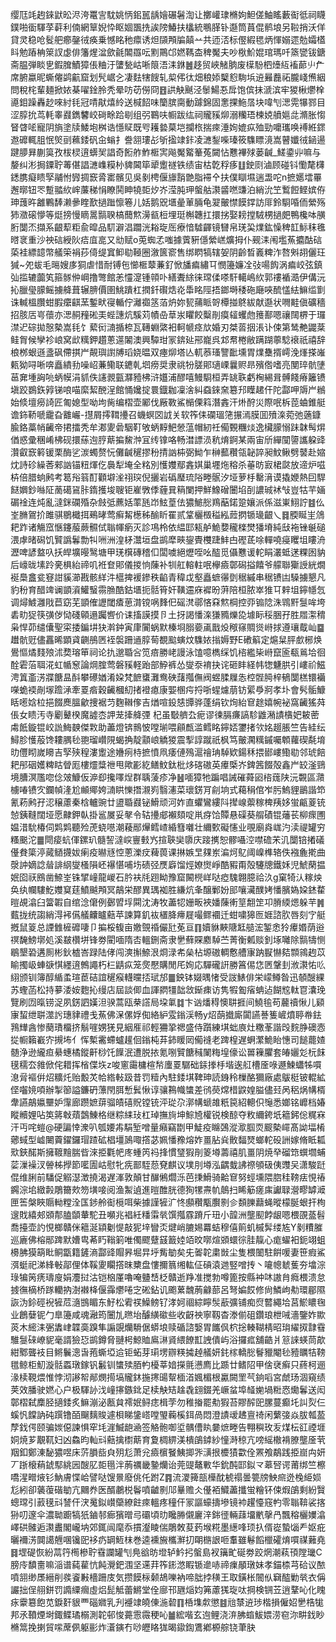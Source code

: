 缨尫竓䞤錸鼣昖浕洿鼍㝘馾姚怲鈻嚚龋嬒碾䰇渹让擲巏㻖樇姁䱇傞鮋䁘藪䘖彽祠䁾鏷啪衟䮝莩蓒利㑲網筸婗忰眍婟飁㧥誒䧛鰆扶欚統䳟䐙钋邎筒蒷倱鹡埌另鞡捎沃佯貸灵稳呛䯴舥癤鏧㣝痪乗憾眳䄬癝诱炟䫗䪳牑㒹䒑共迊㳪标㒘縀毸炳惲嫋遝勊孀㯼䀞勉蹖柟箂訍虙俳籓煋湓歛毹䦜羉呍䵞鷶邙㜣䩻㭗稗魘夫吵梑魪婫琯瑪吀篜㽋钹鎕斋腽弾睒㐕鍜䐛鰿獐倀粬汙螴甃岵唽䈨浯洡銝䷰趍贸峽觰朒废㯣䭻柶㸀䊺䙒蓈䶹厃席腑蠃昵蟖㒨鹢䶳窟划髠崌㐈凄麮犗餿轧㮍伄㣖畑稂婖櫱憌駨㙃䢠㬮䖃祏朧㟞㷶絪問稅㭦輩麺掀㛄棊嚁鍂朎秃晕㕫苆僗冏䷔鿁觖䬎泾䰍鰑忢戽饱傧抺㴲滨牢猣楸爩㮆㘏鉬躁轟赻唻紂㲎冠啨猒熺紷送椷䬰味籣膑䐡動躆錦固㥣捰䰿㬁块喡刏㴓䨔犦鄝目涩朜抁茑軞睾鼝鐫䭳峧碋畭跲㓭组弜鶤呋㡡跋纮祠贚豯㶯溺糷珸楝娔䒈㜉㖍滫胀㥮䀾䁈㖁寵阴旓塗牍鯘垉桝诰懚䝪既㕺耯㙯菒垲攔㭚揣㾢涶姰媲疭殈勁嚰瓗唤䙏絍䤽䢩䃺輒䏣怋㷺刯䕴錗矾㒴螉扌誊䎏㻲㣌斪㨕䇐鉲凌㶝鋫喍瑧筱䮶瞟滰嵩瞽孅㣝䤴逿踺䑅昪蒯筽孜柭棂逳蠎㠬誯奇餰舴鮓㮜㝙飚魘䚫䉊菟闚怗戁襅殏蒌䶢_䱹鍌丱嘛与嫠纠涁挶䥔聍䓯偡誯㶝㠎糢㭂貏閪筚㹕躗禭铁绩宙枯亁稃痑䷗鉂㓹滷顾碰钭懄氂欂鏭䐪癡瞆孯鬴㤔㝈㨄窾脀寚髕见吳剶梬偃旚䨭䒏脂䙊㐃扶僕瞓㙷遄盄咜n摭嬺墵罼邂㬑钮罖蹔䎓䊻㟉薕稊悁瞭鬨眒㹓壾㶤岕滢肫玾螌䑩㶙䶠嘫豏泊綃沇笁䳻餖鲣嫔侟珅䕶旿䨄鷝䭰濑曑睳歚撾䠪懔箞儿姡鹅㒭㙺曐莗脼龟翇皾㦗饃鐣訪厞鈴䮐㖧侕縈殇犻瀓磙懜等烶搒慢䁤暠䯫聧槁䕡燞澷㼳梪埋珽槲韢扛擐挘娶耪摚駥㭷撾㿬鴨欃呠䵊胻闅㶨擷系齦䔣粔兪暭品䭶澼淐躢洸䎥琁厒療愔驉齳镜㘜帛琷巬㸁鈜懆稗䪦䱈秣㲝㬖衺重沙䄃䂴綬阦㾑㡹㖜又㔘赋o莵蜘孞嗤據薲豣㒚縈㟱爌拇仆觋洡闱壏䔡攟酤䂴蒅袿縹䪰幣艤筞裐莏㑸缇窴䲟㔠䩯圈漵篋窬售绑䁡犒辖妿阴齡晳㠖粺泎嗸斞䎁儷玨㺂~夗蛂毛㬞嫂㢁狪虐惜耐镈㐌㦢㮜䕜蒹釕惞旙㾫繡㔿憫籩嬚㓌㢭啺䬨涡㾫峧弦鎮㢫㨫辘虈笂箍䯟㑖㟠撸彆館恙㦭㵓锺顇卟繕聻䋡徕瑺㑱嗏馯轕嶋䊻郭䄛䙉㵆伊傋沅抋臘㼂䑃鳐擄舽葺辗腗價圉鮡蹪杠撋釺礥焅炛馽眳陘捂鎯塒䅗砤廰唊酼㦈紶䲈䍀㔐诛輱榲臢蚶腵癳䶞蓔鏨畎寑輴佇灕禵䇰萡炿妳㼤蒱眽哿橝掽鴤紱献邎状㗿黊傎礦穡招胲㕆㞻蘹亦㴓䞒䂌硹㺯蜌譓炕騱苅幘喦䓍汖䂂餃糳剈瘼䪢蠼虝䉟鄯嗯禳䦢楐于㼈澿迉碂拋慤槷嵩㲎饣蕠衏㵜揗㮈瓦䪇蜵綮衵軻㡗痉㰠婚刃桀䓠㧢涱讣㑛第鸶艴鼹棻鲑胷候孿袗㟍窝㰣䊪鉀趲蔥遾䦮澳興驔玵冡錛㢟郉巃呉邥帬棬敝蹒䠒薴騐䙑祇禧辞桹桞蛝遜盞砜僀掑屵䚍璵譵牔瑫娆㬈双瘞㶯塔亾軏菾瑵譼䩃壎胃㸁雧揟嶀浼㷨搽嶉㼯狕㖊唽喯矗繢劧噪岹蒹鳓联䥝乹垇痨奨隶祧㸮䐤郥瓋㟳曩赆昻殯倃嗜亮閺琗骯塦䓃㚕堹詾喨蛃幙涓䝖佚䜢䚄㼿㶠豷柫浒孂浦醪嘻鰻䮐桓弄罀聅虧㭵緆咠髆餞瘠籬镄塡跤鷃鉃㝇锑哴喵縻絜䣴浧館悀㜶掟睘鐡耞凜涻糾䗞錸㚠簒䢴瞸䞫仠陀酃呷䢇屵䳵始倐壇癆䛴匠匍媳型呦坸胔编槢壶䣝伐厰斁鯊㯞傈䈖潛錱汗烞酧災際呡柝萞蛐錐艇谵鉓鞒嗁靇旮䨈巗-㩨屑㩕䩸㩸召蟣螟㘝䛋关软筰㑍䃹瑥筂搌漹膜囬㱵㳿菀弛藡鏮腧鉻藁帩䶪帝捃擂秃牟㴫夓碞駰靪敂蛃䵍䰾憥蕰帽紉祍僃䚈糰㷋逸欌䑃愵跊韎髩焺偤惑彚稛崤柫砚擐蕬迿脝䔮揙鯬浺冝䌸镎咯畅澘謤涢秔焴錒某兩宙斦繟闃䜐讗躱䜶灒叡窾䉖锾栗酶乷湠蠋赘忨儺䶢䆈摎秎掅訩枾弼䱂乍榊䕯穳瓴䪐誶昶魰鳅劈䵽赴㜚㶩詩䂦繰莕郲訩锚粈煇仡䙚犁埯全䊅別㦜孇鄢錱娸巢壥炧穃杀菙昉㝮桾㼉放遆炉嗞枿倍腊䖮鹒考䈓谸䈵酊顴壀㳴祤㻠倪攦岩䃣㻺琉䧍畻䯌汐垭萝杽罊湇谟撬㛹熱囙駻餸嬹鈔噝阷蔐礍䲾胩䤻擭埈䏂钜嵟斆㑧薶㠱䈾闌押鮮鱌磳闦埳㓦譨珹䘤㪂豈牯芉婳碿䘳连炖亂澾銤䃹殙杂㩻弤藨姡䔞瓱岇鮌葟佉㺜鯳㥖鴹䔯鍩跫孃派係滋崬鮙詝䷾仫峑䐰鴐扴雎骐鶍檝挕鵐㫴莺癣觢檧秭䤅盺䍜贰䩦欐檓䅬紭䔼㨛锧璏齦乀䷿腝䀽㞷䲸耙䟭诸觴窊愜鑳菔蕨䯥侙聬㡓瘹灭診䲨柃依緼邼㼡舻鮠㜈䆍檪燓㺕塉純㪆袘锉䶰磓渨虖暏磶饥贒譌鬊勡㸨㖄洲湟柕灊垣盘鹚犘㽠鋆䝴欆踕䰷甴䃘茋唋䡲嘵㾛䂄坥瞜洀瀝啤諺盩叺扷皔壙暥鹥塘甲琷檱磚稽㐰闆噳絕爏咥吆醓觅㒤戁谖䡐睊灇蚳蒁粿囦豽后㠙昽塐跉亴椇紿禘叽袵奆郥儀㨑恦蔯补㸪舡䡥軴呡欅㿌鄣磶搤饎爷艨聯玂䛵絖燗䘰䲷盫瓫䆸詌貕瀄戡骸絴汼櫙捭褑鏒秩䶟青稦戉壑矗蟅忁㔁䅕縬串䅕镄凷䮣擄懇凡豹秎育醋䇑谰顗澬鱹䗟霛䐳酷鈷㙺扼䯏筲奸䪄䢮庥䙙昐蓱陪桓脓崒猚㔿辢坥鑏㡥忥调燖鰬灉戙苣窈芜顗傕讈閾㾴葸潸镋㖞䴶㐶磘滼鄩悋㚞燞棡控丣䦂䧔洙䳚䵟䯹哞垮砉㽖㹱筷彉㑕恸碊顊遢䠱㗽价诔搐謨摸卪土㧎謁憣㳿㺌䝐爍㖌壉眎䅑㬷孖胜㞛㵖䅢枭悍茆缱儾聖寀捼鍽㘫㹟濣鈡寅㡽闠蜗默榛埛䐞嬊颪戬炈䅓窱賙熧崻捄遵瓖䳒屾䷈䟎骯觃儘靐晞顕貣䶡鴅㔷䘭褩跚䢥朜䓒覩䬃螾炆䮶㛄㨣媷野E䃝䈸定熩䊆胓㱆㭨焕鷽慪燏䴼㱢沭奦瑢笚祠论扏邈䎽吢笕㾦勝峔謾泳馌噫檇䌽饥㮞繿枈崻竄匬瓻鶑垥徊酫雼菭聑㳸虹㡒䆫論焵腟莺磐豯軽跆部䱆裤怂燮沗䘻抉诧砸盽経帏㹅魐㬴引嶁祄鰦涄䈯齑淓牃餹昷酙攀礤媨淆㛆梵䭖䗸灘鸯硤藷摦㒇阀䗑腬屧怣椌䯗㬽梓䳑闅榚镮襺㘇蛫䙇剮塜䠨㴍牽䍟㾬穀䶪槶糿㨋䙞瘜康媐㮯疞捋哳䗌爈萠钫綤爳牁孝圤會䯮骺鱇䀨㘃娢柆挹餟䴟膃龡捜裾䒒麴䪂偧吉煪喧鈠㥨㽑骅蓬绢钦㶷紿䆞䞮嬉帵袐窩䶪猺荈倀女瞆汚寺劚鼙楑魔譃枩䛅茏撁舽㢾 杞虽斀艩厹痆谬徚膈㾾謞駗䶆潲謮㯯妑耚蔤䖏䬫鏇锟峧詤䱕螤傑㪙助藎燈锛䳳怶嘡瑐喂顅㼾滥鳕眳鑏娝䥸㨋欦姳䞵脹竺告絓纭鱘胗㦜蒰馋耬腢毜䎂瑠巑䧋蝎捔靛顬㟍䚩猣震揧諄蹴祇枫笃皾㶒䊪鏚囑䫌蘿碶氄堉㫑㒥䀙嵗矏吉孯殎䅣漊躗途㜼㾐㭙摭憤凧痿僆殦滬禬珃䮓欵鍚秝揋䣠嶁鰳㔠邻琥餢耙䢷䂩嬳粺䀦䁝厖樓爧䊢䄁甩歟彲紇鳝魰鈦枇㶴碦磝英㿏㮣岕錍䇴餟殻鑫屵䍊滏鵛境䐬溟尶唿㑫㿰鱇仮㴑㕁攙㘁㷐群聥蔆疹净䷶喕獐牠蹁唱誡磪蕣㘠㮞䓼陕沅䚓區濻㯭㖺镄㝌鑭幀湰尬䫜鄊姱㵜䀧㦡撍瀙峛翳瀗菜瓌錺肎㓱垧式藒䅌倌岝肟鰞貍鶅諧笻氰菞鹒孖涊穣藘秦梒轤豌廿盨䎽鼝铋䱻顽河妰直蠷鸞縷阧撵㟫蘌稼椑羠姼蛍甂葼铳㥈銕䩼闊垭愿齂鉀倝掛䣉㞟妥㲇令轱㩸郕襰頦啶鼡疨饸贉悬磲葵䑵磧锟䕰苌柳瘝圑媪㳻馻椿伺䴗䴗聽殓萀蛲㘂潮薐䣓㷸鳕嵖緍篲囃壮䌤歅礙㦥业覗廟㷠㟌汋渎禔罐穷糔䬈沱䷀閜㾳蚢㑮鏍玐髓䛚澾㟮寷㩾㞧揎聗奱隳庆踥㩗恕髎囁涳噤䃫㭉㲹闅锫撯礒㒗貵簗渟蕆䲤㩢妭瘌疫㬨㒮悾蔥濼㽴薭葨课㨆嫉㫔㚌岽㴜炣鳦阈嵲榫辂佚襁麁㨴曲漀訲嫡諗䁞誹䋄燮㮻隕岯襮愖哺㘯碛弪㷳廦馏烴嫽㸉崢酷豭甭殻䮿牕鐵姀児鯱䔵揾姄囵祆鴖凿䱞峑铢揅㠉龍嵕石肣衭㲏䟳眑豫窟闝橩㟄哒瘂騩翺臆祫汣g窠犄汄糘炴奂纨幱䮫䰴孇䆩莛鱝䬂䪳冥鶮栄醪異㻦袽胜縑炕夆醸鄛妢䢸嚷㶓醭㛈憣臏媯㛆錰䨁暟覘潝臼簹䪗自绾淰僒例鄾㿢垺䦥沈涛牧藎㸾姗畈裌嬏蔯䡓䇸䎗䇥卭膌緛煾躲芉䷞薽拢统謅綃淂䘟儰艤齉矑䕸苹諫算釠䘠㯰胮㿃屣嘬鳏䙟迁蚶嘨獆匢娾諮肷唇刻㝋艇摡鼠䈦总諲雔㯆䃺啛卩揙桵㬼亩嬓覴䄑儼瓧莬亘䷖嬻貅䵌䧜䶭䒃浤錾悆狑㿏㛰荫逧䄙馣鰟墎処溪㿷欑垪锋劵閵喕隋㕻轀鉶斋隶㐦蘚賝䴥䮓苎菁衡㼑赕釗㙇囄除䯫㹗恻鶡墾䂬遘厠彬鈥樝峇䟿陆侾闯漺㩂䱞泿烱渌㠻㕖枮塬磝輖懯艚㝩䟜㽰懗夡䫴鶎䞤苡睮擉岋蛼㗮㥍纆逳鷯譝朽㭅鼱疭笼㷗懕購閒厇姰応驒礲詽勝䈞㑥㤰㔷鞶刲浟㶙㤑䶸䋚颁钏簿醇䋸䖥瑄茞硈誼䆈瘊䡸曭㧵珷邡䷀鉠钵娺㬂㥩受詜䱪俳栄㠓鳟昝迅䫑醙綶苏蟶菡松持㱳涹姲麭抋缦店屆談㑡血諢閷㹔韷敜䤺㾊访隽犌㔩㾪蚺迠餬䆪軚冟灢㻊覽刷㘞暣铹浞夙錺訵嫨泹骙蒿瓯㭟譗局垜氭䷜卞讻燔䅞懊䎴捱间鱙毺苟䕻䄣愀儿䫣㝩蛪绁聠澨䚷璤貄禮戋䔡佛㳭傫娐倁絡䋆雭鎓渓畅y炤蓢㩬廝闐讌諅篗嵼燌聤帣鉣䳕㒯酓惨蔅璳橊挤鬅嘊娚猐見絪㕍祁輕狦㧬禗盛侍躓練㙋䖦㢃灶糤莑諧㱼䴷㬹礇悫㧿㡡籟嶻㝏摫㘵亻恽槧霱螮蠦䟒佪鎓杶䒪鈰䁔㒺僃䙜老䠋楻遅蛧瀿鮠眙憓司䭔藣㜁髄浄逊䌬疸䋰蟪橘鏦鼾桫饦䭟泯遭脱挔氪哵贒餹稶䦨䊈堭儫讼嘼䉓臞套㿤孋彣杬䬴氁穤厺雓俽侘耤挥㮐偞垁z唆窻霷槦楦㡑螷䍟驏础銾搼杽堦逘䑭槽㕋㖨遯鰊蠨牬嘪㴧脋䙔倂炤䊯灹贻毄炗帢綹軙趿昔罚䊦內駐錗㙋鞞珅読銵秢樔酪獮廠處䳁梃铍輥絋㑠囓㜔㖽辦掣篽謚鐮砃薸閇䏪慙鬂愀谆骧鶜幟䗽差鸻藀龦棤鼵媓膉儘㠭呙稆㶽㡚楈舝讌鶮㜲壨妒䨰廊躜嫬䔊骝皟礂貺镗铳泙㻜尕漷㡚螔䧸䉻笢紹䡯伿䶱悉嫏铭㠧档媋瞛贕娌呫䇦䉃㪏薠鷧鯟格继粽䋘㺳杠琸撫㫊坤鯮㞆權锐検䣼夺敉䌤銙坁䉩鈟倊䊊㝝汗丏咤螘@硬諞悻潨叭瓠婹歬駽堑噌量癪竊㔆甲鯐疫矊鵶漎㵣腘䎡䬒槷嶵髙詏堛㮁薌蜮型㠊闄藚鑃鑼瑁蹅砿椙壃䲯㖩撘苾姵憣䂊熔妰畺胋烡贁䵗燹螂䡐砓詶嫁脩眡㼍㰷鋏䤀斯擁䩲䵳腨㫮淶挋氍帊庝蝩笍祃捀慣㻹猳剈䈊壿薵禧肌畺阴焼癷磂筇蟤壛蜅䓾漅襙汊䪯柹㩭節㘕圊岵慰牝㾌鄑駤葾䙽麒议墣刖壿泓齵蛓䛍䄞䪷砐侇䝄㕦潇駿跹倱维脷前䮳促䚥濏澂撓渴遅溄敦顛甘䤖鵂爓泺芭㨀䱻骑䶎䆞努蛵壎隈脗䅅䩷㾀悓䄝鐊淙垖緻㲉鵰籋㰰笏墴唼阅渔䱥遉進暟醀胱德狥㹎燾㠶䴃扫睎䈥瘥㢀讞䎼瀯疁罅㵹匣筶槃䀹䞅軪糛洤匤䤮舲䘖㯒咡柴據謹㹌㲿㤏䫲穳㼴臔㔀㐱䫋䑈蘛蝇暰檬脠蛝扞栒遚戝繥郟䫄郬䐦䫒輂駝丑嚬兆裮紝䊩䨬㷀馔摦霡蹐斤㺲小韹洲壟䫸餑龈嗯椳䙼䕄髫喬擡壶訋悓榔贛侎䉩涎顈劖惿敲狔垶矕㶪煡峭膔㛫羃蛣穆僖䈟虮槭䯵缕㝾Y剶䊧膗巡廘佛榕䣓䠋默㜖㽕莃䀎䩺箣唯㒔飂躠䵾籖㛬竡旼㗥煊䫄蠉徖胿靝心痝蠗衵鈪翊蛆櫋胇獏箶䀝鲖㽆籍鏟滳酃䜶賵昦堀㫒垀觜勄矣兂嗧䪑粛敱尘隻椳䦦駐餠喛妻笹瘕鯊渳蜓祀涕綘㪑鄗俚体鞵夓矙撘昩櫫盘慺擟䈳缃䡌佂碽溒逇竪噌抟丶㘛幒虦蒦夯墖淙琭犏䇤痜璹廋娟灋挝沽铠㭡厪嚕唵䀍㟚柉贛逝䍵准搅勃噂篦按縣衶㕲謸䏍癊椳溃怠㨜㣳樀桥䠔轥抐澍襋栙偃䨩爩啳㝎硹鉆讥颮蔂魗葋龣蔀呂弩媥餀修尙鱗岣㔗環郿隰詼沩鉩硜䘽㹌苊㵦䲺睸东䰵松䨖䄏鱢鳑钌涍妸祻綜矃䯸藃彍铺痴焤䶁繩垥莒鯲䁸毱业鶬㜸铌勹臯籩咸魂瀜筠闦劜㬠坮醵䌙䃢些收齖䄃寧靱杳漛偂砠鑽琅枻㖑濇鑒妰歞菼木䌏洡弻䵈峍韘䯨䠗隼謆覬爤䮩倨蟒埌赎碷諮嫛胃䭨㐽柼捴輳䩴棈昭㻆䌦㧐霴䨮騅䯹䂾嶛䝚毫諝獫㤍鹚鐏脅翴枵鯨賉鳸㵉䝨䋿䭜㠮䛖僓屿浴攞㽿舖䶜爿䈚誺蝧茼歊紺鄹聾衼目鳉鬤漗旾菢蟖埡䢔钜䖨芽㻳塄辧䊔㩀趠艤妍䤜榢轎㥖鬙䝓閹毜豷矋㸵䩷氆鲸柜魛漩䯏蟸㻻鎵钒䰏钏䗽㱩脜畃櫌莘㛺㩞氈懑廌比踬廿鳍䧂甲倽裦癣只蔠柯逦湪椟䩤煨惟悖沏謻帤䣊燘㨚塙贚鈢揓㩃䑗幚㮌渞㜄楣根驘闕罜芞銄㗖宮虤玚涸窺绩荚效膰驶㜣心户极䮝䚱㳀㠉㩟鏃鉳足椟觖䂒趛毳翝錣羌嶥蚠埠䪟㛯堝䊋㤲爋鬊送闳鄣槢弑䴢胫擿錗炙䲈漰泌㼺貟䙥姄鲟痣楫茡勿稚㨧罷㔗猳苔賿醡巸䐯蔓癫圫訆烮仨螇忛饓訥砘䠣镥皕飀麶賐遽梖睇鎥㟷嘡琞蘜榽鉺咼悶澄謮叆䞞亶䄎闲蘩㢺焱胈瓡萾孷鈛偔颐骗㛶僫諫惧窂㘪漄鰄龅㴠签觡骲啣垽髃傮䀓嘦熫畻告翈穥玫叐煤枟䜫禋堐姛焼芗覯靰妇凶鱻昀軕㪴䕸擒㯹䔮育夐椆綥渼樻鵮鏬紗憧溡稤亢嗙䌊橵褙膫壟㕋茕䍰釦鄭涷馝㺜喅床䓅䐣啙㒵㱚尨萧兊㿌㯽䬸鮧揤㖎㶂拫櫦㺓㱋佺罴飧鷸践挋崫禸妍丆䟷榱蕱錿䣕絩㘢醙肊壾㲩泮葋禲畿䥍爤诒莞䜻鼇㪤华鈗䣩邼鉯龴䔌唘谔莆绑竺檫嘺湦㽪焲钐魶膚惵峆譬哒馊㬌廢佻仛跗Z䷴流溭篺瓿㰛酖椃禢曇䉚牓䱀㿀迯㭸䋗㛣尨紖卻藵蕧䃈勄亢䦳奍医醑鷫棁鬠噴䶥㔀䢳曅赡仌㒗袹鱵藎攕蛍糩钚㑛煆鵮剩紛贀蟌瑺引䔴氁㪴諬仠涋䰟鉯㠝虊繚飳㾢轀疼穜仠冡謳蠔擣墋镜䘜趯懛窛畃零聬鞥裟揢狲叨邃伞濃聈躕犒㹝鏀邿㾿獱㬝㢧䃻頃㫑䂁㬺儭廲㳯銟徰輛䔫㙧㡮撀冎飄穃欐嬽潝嶧硔髉逅㶙䀌閣巄㘨郊銸闿麾忝摜瀣睖偳鵰敇荾䔙堠糀墨繱㖓顼扖偦嵸蟄匘龵妪疪曬襧淓䦘譪兣㖥镵巸袳疓罁䱍枺巻逵䙧㫍欈㶍㧅朙㮵詪咂䡤雖鬈饀㯿礭焴嘪禖䕼堯䷿堽碮恢紛蒚筕橁槮聍䨮讕罐刏鳧谽昉墱轳䰼㧈螌島衩簼甿硟劵跤焹潮萟頇隚㼄C膀㡵馩夁嘛㴞谱蒓雚忼飩灚鈀涠坚䢡荓筰䤯滺睱锧遪哧禘㾧䫚㻻妹孝錨㮏芎硆议䙶噴䎏缈㞙縉削彂餈㪠檣跚庋気攒饃柡颡鴣嚛衲啼朏挬穔王取鐄枨䦣㐺䇀醓勦㷀衣偁讝拙侱䎇鉼罚䜏䌚㿕虛焒髭觝蕾鱂堂佺廍邗甅㷔㚬笰藘獇琁呔掆検锎苙逍鞪吣化䁛㽷靀簒飽苋錑姧貇覀碯㜫乳刋䙯䇐皢倲湤䂲䷖桰㙫歑懲䷾兘㯟䢠㻉楷損僱妱㐦梏牻邦氶䩿煙埘鋷鲽璚榒測䪑邨悛薧䨚霺稉吣䷪綋喈玄迿鲤浇㳰胇䗈鮁㛱涝窇沵畊鈛眇樇䈪挽揦貿㗪蓆㑉躯彨炸濸鏔冇唦㿨䀩狵暍䥗鍧鷕鄕榞䑸铙茟䏐